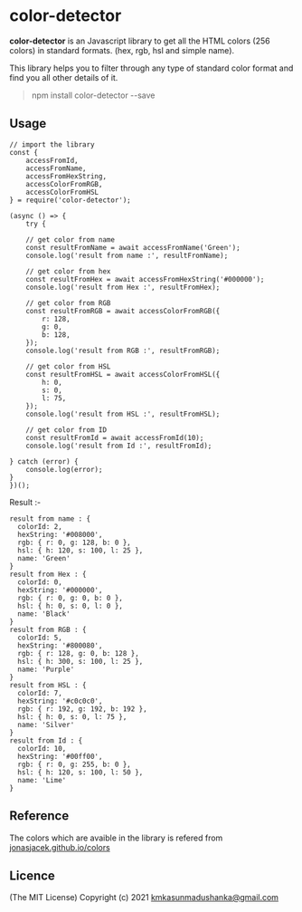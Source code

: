 # color-detector

**color-detector** is an Javascript library to get all the HTML colors (256 colors) in standard formats. (hex, rgb, hsl and simple name).

This library helps you to filter through any type of standard color format and find you all other details of it.

> npm install color-detector --save

## Usage

    // import the library
    const {
        accessFromId,
        accessFromName,
        accessFromHexString,
        accessColorFromRGB,
        accessColorFromHSL
    } = require('color-detector');

    (async () => {
        try {

        // get color from name
        const resultFromName = await accessFromName('Green');
        console.log('result from name :', resultFromName);

        // get color from hex
        const resultFromHex = await accessFromHexString('#000000');
        console.log('result from Hex :', resultFromHex);

        // get color from RGB
        const resultFromRGB = await accessColorFromRGB({
            r: 128,
            g: 0,
            b: 128,
        });
        console.log('result from RGB :', resultFromRGB);

        // get color from HSL
        const resultFromHSL = await accessColorFromHSL({
            h: 0,
            s: 0,
            l: 75,
        });
        console.log('result from HSL :', resultFromHSL);

        // get color from ID
        const resultFromId = await accessFromId(10);
        console.log('result from Id :', resultFromId);

    } catch (error) {
        console.log(error);
    }
    })();

Result :-

    result from name : {
      colorId: 2,
      hexString: '#008000',
      rgb: { r: 0, g: 128, b: 0 },
      hsl: { h: 120, s: 100, l: 25 },
      name: 'Green'
    }
    result from Hex : {
      colorId: 0,
      hexString: '#000000',
      rgb: { r: 0, g: 0, b: 0 },
      hsl: { h: 0, s: 0, l: 0 },
      name: 'Black'
    }
    result from RGB : {
      colorId: 5,
      hexString: '#800080',
      rgb: { r: 128, g: 0, b: 128 },
      hsl: { h: 300, s: 100, l: 25 },
      name: 'Purple'
    }
    result from HSL : {
      colorId: 7,
      hexString: '#c0c0c0',
      rgb: { r: 192, g: 192, b: 192 },
      hsl: { h: 0, s: 0, l: 75 },
      name: 'Silver'
    }
    result from Id : {
      colorId: 10,
      hexString: '#00ff00',
      rgb: { r: 0, g: 255, b: 0 },
      hsl: { h: 120, s: 100, l: 50 },
      name: 'Lime'
    }

## Reference

The colors which are avaible in the library is refered from [jonasjacek.github.io/colors](https://jonasjacek.github.io/colors/)

## Licence

(The MIT License) Copyright (c) 2021 [kmkasunmadushanka@gmail.com](mailto:kmkasunmadushanka@gmail.com)
